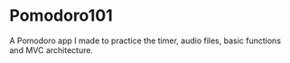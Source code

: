 # Pomodoro101

A Pomodoro app I made to practice the timer, audio files, basic functions and MVC architecture.
